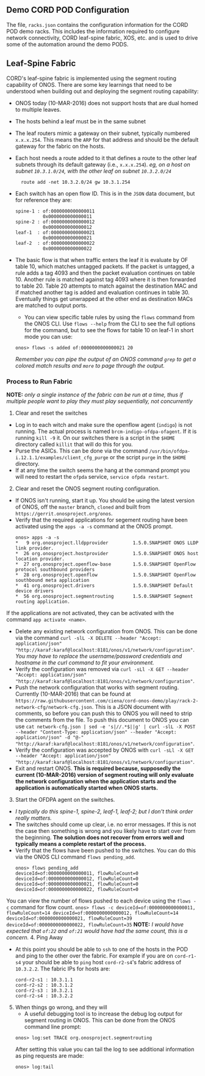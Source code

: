 ## Demo CORD POD Configuration

The file, `racks.json` contains the configuration information for the CORD POD demo racks. This includes the information required to configure network connectivity, CORD leaf-spine fabric, XOS, etc. and is used to drive some of the automation around the demo PODS.

## Leaf-Spine Fabric
CORD's leaf-spine fabric is implemented using the segment routing capability of ONOS. There are some key learnings that need to be understood when building out and deploying the segment routing capability:

- ONOS today (10-MAR-2016) does not support hosts that are dual homed to multiple leaves.
- The hosts behind a leaf must be in the same subnet
- The leaf routers mimic a gateway on their subnet, typically numbered `x.x.x.254`. This means the `ARP` for that address and should be the default gateway for the fabric on the hosts.
- Each host needs a route added to it that defines a route to the other leaf subnets through its default gateway (i.e., `x.x.x.254`).
    _eg, on a host on subnet `10.3.1.0/24`, with the other leaf on subnet `10.3.2.0/24`_

        route add -net 10.3.2.0/24 gw 10.3.1.254

- Each switch has an open flow ID. This is in the `JSON` data document, but for reference they are:

    ```
    spine-1 : of:0000000000000011
              0x0000000000000011
    spine-2 : of:0000000000000012
              0x0000000000000012
    leaf-1  : of:0000000000000021
              0x0000000000000021
    leaf-2  : of:0000000000000022
              0x0000000000000022
    ```
- The basic flow is that when traffic enters the leaf it is evaluate by OF table 10, which matches untagged packets. If the packet is untagged, a rule adds a tag 4093 and then the packet evaluation continues on table 10. Another rule is matched against tag 4093 where it is then forwarded to table 20. Table 20 attempts to match against the destination MAC and if matched another tag is added and evaluation continues in table 30. Eventually things get unwrapped at the other end as destination MACs are matched to output ports.
    - You can view specific table rules by using the `flows` command from the ONOS CLI. Use `flows --help` from the CLI to see the full options for the command, but to see the flows for table 10 on leaf-1 in short mode you can use:
    ```
    onos> flows -s added of:0000000000000021 20
    ```
    _Remember you can pipe the output of an ONOS command `grep` to get a colored match results and `more` to page through the output._

### Process to Run Fabric
__NOTE:__ _only a single instance of the fabric can be run at a time, thus if multiple people want to play they must play sequentially, not concurrently_

1. Clear and reset the switches
  - Log in to each witch and make sure the openflow agent (`indigo`) is not running. The actual process is named `brcm-indigo-ofdpa-ofagent`. If it is running `kill -9` it. On our switches there is a script in the `$HOME` directory called `killit` that will do this for you.
  - Purse the ASICs. This can be done via the command `/usr/bin/ofdpa-i.12.1.1/examples/client_cfg_purge` or the script `purge` in the `$HOME` directory.
  - If at any time the switch seems the hang at the command prompt you will need to restart the `ofpda` service, `service ofpda restart`.
2. Clear and reset the ONOS segment routing configuration.
  - If ONOS isn't running, start it up. You should be using the latest version of ONOS, off the `master` branch, `cloned` and built from `https://gerrit.onosproject.org/onos`.
  - Verify that the required applications for segement routing have been activated using the `apps -a -s` command at the ONOS prompt.
    ```
    onos> apps -a -s
    *   9 org.onosproject.lldpprovider         1.5.0.SNAPSHOT ONOS LLDP link provider.
    *  26 org.onosproject.hostprovider         1.5.0.SNAPSHOT ONOS host location provider.
    *  27 org.onosproject.openflow-base        1.5.0.SNAPSHOT OpenFlow protocol southbound providers
    *  28 org.onosproject.openflow             1.5.0.SNAPSHOT OpenFlow southbound meta application
    *  41 org.onosproject.drivers              1.5.0.SNAPSHOT Default device drivers
    *  56 org.onosproject.segmentrouting       1.5.0.SNAPSHOT Segment routing application.
    ```
  If the applications are not activated, they can be activated with the command `app activate <name>`.
  - Delete any existing network configuration from ONOS. This can be done via the command `curl -slL -X DELETE --header "Accept: application/json" "http://karaf:karaf@localhost:8181/onos/v1/network/configuration"`. _You may have to replace the username/password credentials and hostname in the curl command to fit your environment._
  - Verify the configuration was removed via `curl -sLl -X GET --header "Accept: application/json" "http://karaf:karaf@localhost:8181/onos/v1/network/configuration"`.
  - Push the network configuration that works with segment routing. Currently (10-MAR-2016) that can be found at `https://raw.githubusercontent.com/ciena/cord-onos-demo/play/rack-2-network-cfg/network-cfg.json`. This is a JSON document with comments, so before you can push this to ONOS you will need to strip the comments from the file. To push this document to ONOS you can use `cat network-cfg.json | sed -e 's|//.*$||g' | curl -slL -X POST --header "Content-Type: application/json" --header "Accept: application/json" -d "@-" "http://karaf:karaf@localhost:8181/onos/v1/network/configuration"`.
  - Verify the configuration was accepted by ONOS with `curl -sLl -X GET --header "Accept: application/json" "http://karaf:karaf@localhost:8181/onos/v1/network/configuration"`.
  - Exit and restart ONOS. __This is required because, supposedly the current (10-MAR-2016) version of segment routing will only evaluate the network configuration when the application starts and the application is automatically started when ONOS starts.__
3. Start the OFDPA agent on the switches.
  - _I typically do this spine-1, spine-2, leaf-1, leaf-2; but I don't think order really matters._
  - The switches should come up clear, i.e. no error messages. If this is not the case then something is wrong and you likely have to start over from the beginning. __The solution does not recover from errors well and typically means a complete restart of the process.__
  - Verify that the flows have been pushed to the switches. You can do this via the ONOS CLI command `flows pending_add`.
    ```
    onos> flows pending_add
    deviceId=of:0000000000000011, flowRuleCount=0
    deviceId=of:0000000000000012, flowRuleCount=0
    deviceId=of:0000000000000021, flowRuleCount=0
    deviceId=of:0000000000000022, flowRuleCount=0
    ```
  You can view the number of flows pushed to each device using the `flows -c` command for flow count.
    ```
    onos> flows -c
    deviceId=of:0000000000000011, flowRuleCount=14
    deviceId=of:0000000000000012, flowRuleCount=14
    deviceId=of:0000000000000021, flowRuleCount=39
    deviceId=of:0000000000000022, flowRuleCount=35
    ```
    __NOTE:__ _I would have expected that `of:22` and `of:21` would have had the same count, this is a concern._
4. Ping Away
  - At this point you should be able to `ssh` to one of the hosts in the POD and ping to the other over the fabric. For example if you are on `cord-r1-s4` your should be able to `ping` host `cord-r2-s4`'s fabric address of `10.3.2.2`. The fabric IPs for hosts are:
    ```
    cord-r2-s1 : 10.3.1.1
    cord-r2-s2 : 10.3.1.2
    cord-r2-s3 : 10.3.2.1
    cord-r2-s4 : 10.3.2.2
    ```
5. When things go wrong, and they will
    - A useful debugging tool is to increase the debug log output for segment routing in ONOS. This can be done from the ONOS command line prompt:
    ```
    onos> log:set TRACE org.onosproject.segmentrouting
    ```
    After setting this value you can tail the log to see additional information as ping requests are made:
    ```
    onos> log:tail
    ```
